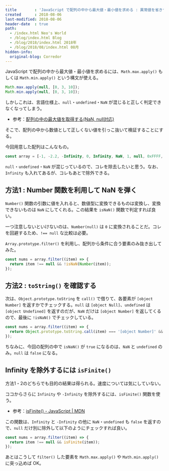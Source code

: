 ```yaml
---
title        : 'JavaScript で配列の中から最大値・最小値を求める : 異常値を省きつつ…'
created      : 2018-08-06
last-modified: 2018-08-06
header-date  : true
path:
  - /index.html Neo's World
  - /blog/index.html Blog
  - /blog/2018/index.html 2018年
  - /blog/2018/08/index.html 08月
hidden-info:
  original-blog: Corredor
---
```


JavaScript で配列の中から最大値・最小値を求めるには、`Math.max.apply()` もしくは `Math.min.apply()` という構文が使える。

```javascript
Math.max.apply(null, [0, 3, 10]);
Math.min.apply(null, [0, 3, 10]);
```

しかしこれは、言語仕様上、`null`・`undefined`・`NaN` が混じると正しく判定できなくなってしまう。

- 参考：[配列の中の最大値を取得する(NaN, null対応)](https://qiita.com/YusukeHirao/items/e848f5de40beaa52e002)

そこで、配列の中から数値として正しくない値を引っこ抜いて検証することにする。

今回用意した配列はこんなもの。

```javascript
const array = [-1, -2.2, -Infinity, 0, Infinity, NaN, 1, null, 0xFFFF, 0b1101, 0o3162, undefined, 864e5, 9.99];
```

`null`・`undefined`・`NaN` が混じっているので、コレを除去したいと思う。なお、`Infinity` も入れてあるが、コレもあとで除外できる。

## 方法1 : Number 関数を利用して NaN を弾く

`Number()` 関数の引数に値を入れると、数値型に変換できるものは変換し、変換できないものは `NaN` にしてくれる。この結果を `isNaN()` 関数で判定すれば良い。

一つ注意しないといけないのは、`Number(null)` は `0` に変換されることだ。コレを回避するため、`!== null` な比較は必要。

`Array.prototype.filter()` を利用し、配列から条件に合う要素のみ抜き出してみた。

```javascript
const nums = array.filter((item) => {
  return item !== null && !isNaN(Number(item));
});
```

## 方法2 : `toString()` を確認する

次は、`Object.prototype.toString` を `call()` で借りて、各要素が `[object Number]` を返すかでチェックする。`null` は `[object Null]`、`undefined` は `[object Undefined]` を返すのだが、`NaN` だけは `[object Number]` を返してくるので、最後に `!isNaN()` でチェックしている。

```javascript
const nums = array.filter((item) => {
  return Object.prototype.toString.call(item) === '[object Number]' && !isNaN(item);
});
```

ちなみに、今回の配列の中で `isNaN()` が `true` になるのは、`NaN` と `undefined` のみ。`null` は `false` になる。

## Infinity を除外するには `isFinite()`

方法1・2のどちらでも目的の結果は得られる。速度については気にしていない。

ココからさらに `Infinity` や `-Infinity` を除外するには、`isFinite()` 関数を使う。

- 参考：[isFinite() - JavaScript | MDN](https://developer.mozilla.org/ja/docs/Web/JavaScript/Reference/Global_Objects/isFinite)

この関数は、`Infinity` と `-Infinity` の他に `NaN`・`undefined` も `false` を返すので、`null` だけ別に除外して以下のようにチェックすれば良い。

```javascript
const nums = array.filter((item) => {
  return item !== null && isFinite(item));
});
```

あとはこうして `filter()` した要素を `Math.max.apply()` や `Math.min.apply()` に突っ込めば OK。
